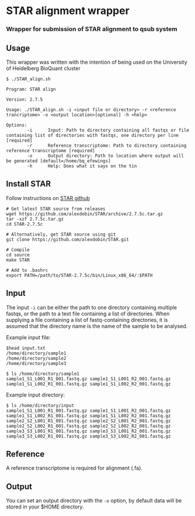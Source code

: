 # STAR alignment wrapper

### Wrapper for submission of STAR alignment to qsub system

##            Usage

This wrapper was written with the intention of being used on the University of Heidelberg BioQuant cluster

```
$ ./STAR_align.sh

Program: STAR align

Version: 2.7.5

Usage: ./STAR_align.sh -i <input file or directory> -r <reference trancriptome> -o <output location>[optional] -h <help>

Options:
        -i      Input: Path to directory containing all fastqs or file containing list of directories with fastqs, one directory per line [required]
        -r      Reference transcriptome: Path to directory containing reference transcriptome [required]
        -o      Output directory: Path to location where output will be generated [default=/home/bq_efewings]
        -h      Help: Does what it says on the tin

```
## Install STAR

Follow instructions on [STAR github](https://github.com/alexdobin/STAR) 

```
# Get latest STAR source from releases
wget https://github.com/alexdobin/STAR/archive/2.7.5c.tar.gz
tar -xzf 2.7.5c.tar.gz
cd STAR-2.7.5c

# Alternatively, get STAR source using git
git clone https://github.com/alexdobin/STAR.git

# Compile
cd source
make STAR

# Add to .bashrc
export PATH=/path/to/STAR-2.7.5c/bin/Linux_x86_64/:$PATH
```

## Input

The input `-i` can be either the path to one directory containing multiple fastqs, or the path to a text file containing a list of directories. When supplying a file containing a list of fastq-containing directories, it is assumed that the directory name is the name of the sample to be analysed. 

Example input file:
```
$head input.txt
/home/directory/sample1
/home/directory/sample2
/home/directory/sample3

$ ls /home/directory/sample1
sample1_S1_L001_R1_001.fastq.gz sample1_S1_L001_R2_001.fastq.gz
sample1_S1_L002_R1_001.fastq.gz sample1_S1_L002_R2_001.fastq.gz

```
Example input directory:
```
$ ls /home/directory/input
sample1_S1_L001_R1_001.fastq.gz sample1_S1_L001_R2_001.fastq.gz
sample1_S1_L002_R1_001.fastq.gz sample1_S1_L002_R2_001.fastq.gz
sample2_S2_L001_R1_001.fastq.gz sample2_S2_L001_R2_001.fastq.gz
sample2_S2_L002_R1_001.fastq.gz sample2_S2_L002_R2_001.fastq.gz
sample3_S3_L001_R1_001.fastq.gz sample3_S3_L001_R2_001.fastq.gz
sample3_S3_L002_R1_001.fastq.gz sample3_S3_L002_R2_001.fastq.gz
```
## Reference

A reference transcriptome is required for alignment (.fa). 

## Output

You can set an output directory with the `-o` option, by default data will be stored in your $HOME directory.

